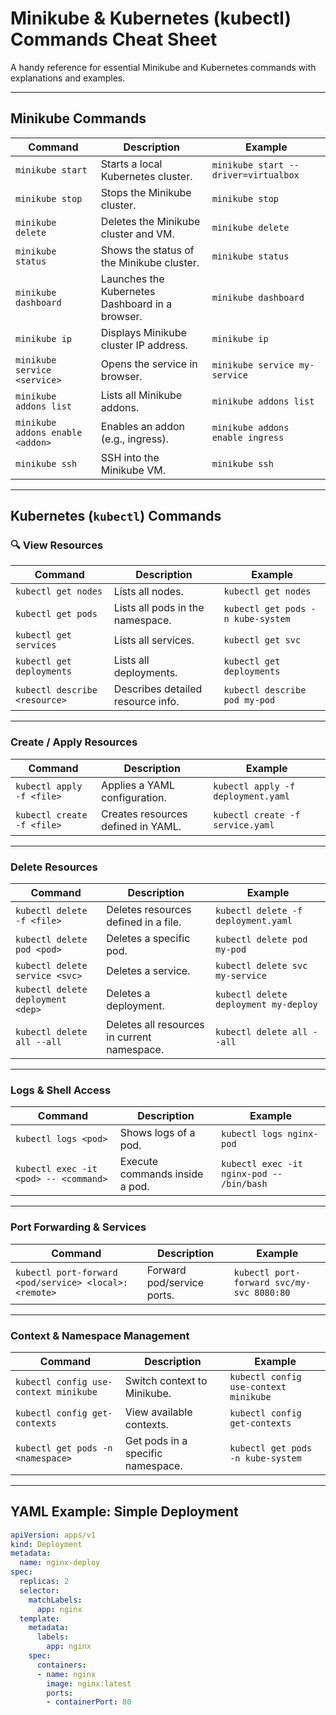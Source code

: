 # Minikube & Kubernetes (kubectl) Commands Cheat Sheet

A handy reference for essential Minikube and Kubernetes commands with explanations and examples.

---

## Minikube Commands

| Command | Description | Example |
|--------|-------------|---------|
| `minikube start` | Starts a local Kubernetes cluster. | `minikube start --driver=virtualbox` |
| `minikube stop` | Stops the Minikube cluster. | `minikube stop` |
| `minikube delete` | Deletes the Minikube cluster and VM. | `minikube delete` |
| `minikube status` | Shows the status of the Minikube cluster. | `minikube status` |
| `minikube dashboard` | Launches the Kubernetes Dashboard in a browser. | `minikube dashboard` |
| `minikube ip` | Displays Minikube cluster IP address. | `minikube ip` |
| `minikube service <service>` | Opens the service in browser. | `minikube service my-service` |
| `minikube addons list` | Lists all Minikube addons. | `minikube addons list` |
| `minikube addons enable <addon>` | Enables an addon (e.g., ingress). | `minikube addons enable ingress` |
| `minikube ssh` | SSH into the Minikube VM. | `minikube ssh` |

---

## Kubernetes (`kubectl`) Commands

### 🔍 View Resources

| Command | Description | Example |
|--------|-------------|---------|
| `kubectl get nodes` | Lists all nodes. | `kubectl get nodes` |
| `kubectl get pods` | Lists all pods in the namespace. | `kubectl get pods -n kube-system` |
| `kubectl get services` | Lists all services. | `kubectl get svc` |
| `kubectl get deployments` | Lists all deployments. | `kubectl get deployments` |
| `kubectl describe <resource>` | Describes detailed resource info. | `kubectl describe pod my-pod` |

---

### Create / Apply Resources

| Command | Description | Example |
|--------|-------------|---------|
| `kubectl apply -f <file>` | Applies a YAML configuration. | `kubectl apply -f deployment.yaml` |
| `kubectl create -f <file>` | Creates resources defined in YAML. | `kubectl create -f service.yaml` |

---

### Delete Resources

| Command | Description | Example |
|--------|-------------|---------|
| `kubectl delete -f <file>` | Deletes resources defined in a file. | `kubectl delete -f deployment.yaml` |
| `kubectl delete pod <pod>` | Deletes a specific pod. | `kubectl delete pod my-pod` |
| `kubectl delete service <svc>` | Deletes a service. | `kubectl delete svc my-service` |
| `kubectl delete deployment <dep>` | Deletes a deployment. | `kubectl delete deployment my-deploy` |
| `kubectl delete all --all` | Deletes all resources in current namespace. | `kubectl delete all --all` |

---

### Logs & Shell Access

| Command | Description | Example |
|--------|-------------|---------|
| `kubectl logs <pod>` | Shows logs of a pod. | `kubectl logs nginx-pod` |
| `kubectl exec -it <pod> -- <command>` | Execute commands inside a pod. | `kubectl exec -it nginx-pod -- /bin/bash` |

---

### Port Forwarding & Services

| Command | Description | Example |
|--------|-------------|---------|
| `kubectl port-forward <pod/service> <local>:<remote>` | Forward pod/service ports. | `kubectl port-forward svc/my-svc 8080:80` |

---

### Context & Namespace Management

| Command | Description | Example |
|--------|-------------|---------|
| `kubectl config use-context minikube` | Switch context to Minikube. | `kubectl config use-context minikube` |
| `kubectl config get-contexts` | View available contexts. | `kubectl config get-contexts` |
| `kubectl get pods -n <namespace>` | Get pods in a specific namespace. | `kubectl get pods -n kube-system` |

---

## YAML Example: Simple Deployment

```yaml
apiVersion: apps/v1
kind: Deployment
metadata:
  name: nginx-deploy
spec:
  replicas: 2
  selector:
    matchLabels:
      app: nginx
  template:
    metadata:
      labels:
        app: nginx
    spec:
      containers:
      - name: nginx
        image: nginx:latest
        ports:
        - containerPort: 80
